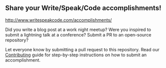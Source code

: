 ## Share your Write/Speak/Code accomplishments!

http://www.writespeakcode.com/accomplishments/

Did you write a blog post at a work night meetup? Were you inspired to
submit a lightning talk at a conference? Submit a PR to an open-source repository?

Let everyone know by submitting a pull request to this repository. Read our
[Contributing](contributing.md) guide for step-by-step instructions on how to
submit an accomplishment.
